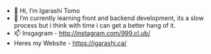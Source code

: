 - 👋 Hi, I’m Igarashi Tomo
- 🌱 I’m currently learning front and backend development,
  its a slow process but i think with time i can get a better hang of it.
- 📫 Insgagram - http://instagram.com/999.cl.ub/
- Heres my Website - https://igarashi.ca/

<!---
IgarashiJarad/IgarashiJarad is a ✨ special ✨ repository because its `README.md` (this file) appears on your GitHub profile.
You can click the Preview link to take a look at your changes.
--->
